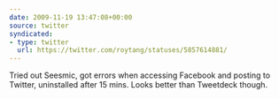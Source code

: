```yaml
---
date: 2009-11-19 13:47:08+00:00
source: twitter
syndicated:
- type: twitter
  url: https://twitter.com/roytang/statuses/5857614881/
---
```


Tried out Seesmic, got errors when accessing Facebook and posting to Twitter, uninstalled after 15 mins. Looks better than Tweetdeck though.